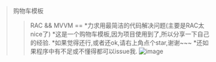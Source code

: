 >购物车模板
>>RAC && MVVM
==
*力求用最简洁的代码解决问题(主要是RAC太nice了)
*这是一个购物车模板,因为项目使用到了,所以分享一下自己的经验.
*如果觉得还行,或者还ok,请右上角点个star,谢谢~~~
*还如果程序中有不足或不懂得都可以issue我.
![image](https://github.com/Josin22/JSShopCartModule/blob/master/Source/gig.gif)
